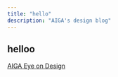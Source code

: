 ```yaml
---
title: "hello"
description: "AIGA's design blog"
---
```

helloo
---
[AIGA Eye on Design](http://eyeondesign.aiga.org)
